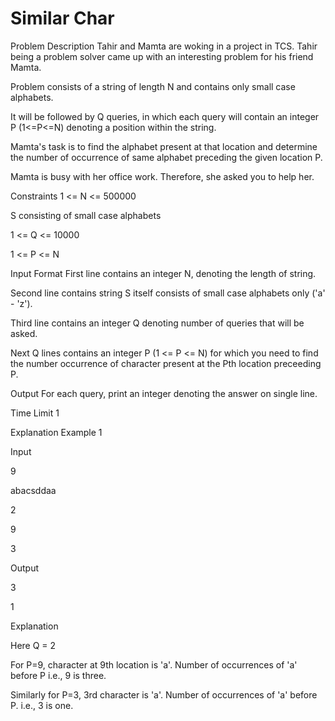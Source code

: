 # Similar Char

Problem Description
Tahir and Mamta are woking in a project in TCS. Tahir being a problem solver came up with an interesting problem for his friend Mamta. 

Problem consists of a string of length N and contains only small case alphabets. 

It will be followed by Q queries, in which each query will contain an integer P (1<=P<=N) denoting a position within the string. 

Mamta's task is to find the alphabet present at that location and determine the number of occurrence of same alphabet preceding the given location P.

Mamta is busy with her office work. Therefore, she asked you to help her.

Constraints
1 <= N <= 500000

S consisting of small case alphabets

1 <= Q <= 10000

1 <= P <= N

Input Format
First line contains an integer N, denoting the length of string.

Second line contains string S itself consists of small case alphabets only ('a' - 'z').

Third line contains an integer Q denoting number of queries that will be asked.

Next Q lines contains an integer P (1 <= P <= N) for which you need to find the number occurrence of character present at the Pth location preceeding P.

Output
For each query, print an integer denoting the answer on single line.

Time Limit
1

Explanation
Example 1

Input

9

abacsddaa

2

9

3

Output

3

1

Explanation

Here Q = 2 

For P=9, character at 9th location is 'a'. Number of occurrences of 'a' before P i.e., 9 is three.

Similarly for P=3, 3rd character is 'a'. Number of occurrences of 'a' before P. i.e., 3 is one.
